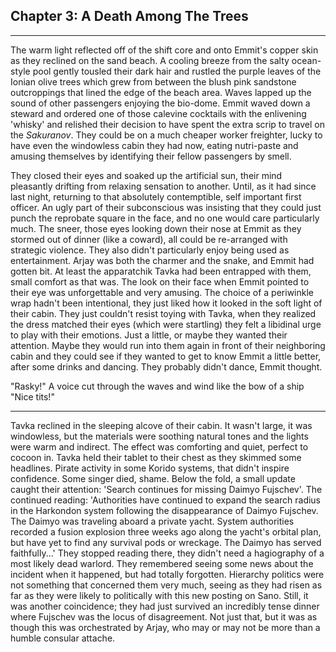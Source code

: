 ## Chapter 3: A Death Among The Trees
---

The warm light reflected off of the shift core and onto Emmit's copper skin as they reclined on the sand beach. A cooling breeze from the salty ocean-style pool gently tousled their dark hair and rustled the purple leaves of the Ionian olive trees which grew from between the blush pink sandstone outcroppings that lined the edge of the beach area. Waves lapped up the sound of other passengers enjoying the bio-dome. Emmit waved down a steward and ordered one of those calevine cocktails with the enlivening 'whisky' and relished their decision to have spent the extra scrip to travel on the *Sakuranov*. They could be on a much cheaper worker freighter, lucky to have even the windowless cabin they had now, eating nutri-paste and amusing themselves by identifying their fellow passengers by smell. 

They closed their eyes and soaked up the artificial sun, their mind pleasantly drifting from relaxing sensation to another. Until, as it had since last night, returning to that absolutely contemptible, self important first officer. An ugly part of their subconscious was insisting that they could just punch the reprobate square in the face, and no one would care particularly much. The sneer, those eyes looking down their nose at Emmit as they stormed out of dinner (like a coward), all could be re-arranged with strategic violence. They also didn't particularly enjoy being used as entertainment. Arjay was both the charmer and the snake, and Emmit had gotten bit. At least the apparatchik Tavka had been entrapped with them, small comfort as that was. The look on their face when Emmit pointed to their eye was unforgettable and very amusing. The choice of a periwinkle wrap hadn't been intentional, they just liked how it looked in the soft light of their cabin. They just couldn't resist toying with Tavka, when they realized the dress matched their eyes (which were startling) they felt a libidinal urge to play with their emotions. Just a little, or maybe they wanted their attention. Maybe they would run into them again in front of their neighboring cabin and they could see if they wanted to get to know Emmit a little better, after some drinks and dancing. They probably didn't dance, Emmit thought.

"Rasky!" A voice cut through the waves and wind like the bow of a ship "Nice tits!"

---

Tavka reclined in the sleeping alcove of their cabin. It wasn't large, it was windowless, but the materials were soothing natural tones and the lights were warm and indirect. The effect was comforting and quiet, perfect to cocoon in. Tavka held their tablet to their chest as they skimmed some headlines. Pirate activity in some Korido systems, that didn't inspire confidence. Some singer died, shame. Below the fold, a small update caught their attention: 'Search continues for missing Daimyo Fujschev'. The continued reading: 'Authorities have continued to expand the search radius in the Harkondon system following the disappearance of Daimyo Fujschev. The Daimyo was traveling aboard a private yacht. System authorities recorded a fusion explosion three weeks ago along the yacht's orbital plan, but have yet to find any survival pods or wreckage. The Daimyo has served faithfully...' They stopped reading there, they didn't need a hagiography of a most likely dead warlord. They remembered seeing some news about the incident when it happened, but had totally forgotten. Hierarchy politics were not something that concerned them very much, seeing as they had risen as far as they were likely to politically with this new posting on Sano. Still, it was another coincidence; they had just survived an incredibly tense dinner where Fujschev was the locus of disagreement. Not just that, but it was as though this was orchestrated by Arjay, who may or may not be more than a humble consular attache.

